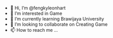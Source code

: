- 👋 Hi, I’m @fengkyleonhart
- 👀 I’m interested in Game
- 🌱 I’m currently learning Brawijaya University
- 💞️ I’m looking to collaborate on Creating Game
- 📫 How to reach me ...

<!---
fengkyleonhart/fengkyleonhart is a ✨ special ✨ repository because its `README.md` (this file) appears on your GitHub profile.
You can click the Preview link to take a look at your changes.
--->
